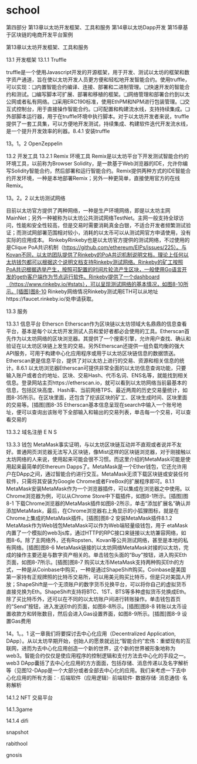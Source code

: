 # school

第四部分
第13章以太坊开发框架、工具和服务
第14章以太坊Dapp开发
第15章基于区块链的电商开发平台案例

第13章以太坊开发框架、工具和服务

13.1 开发框架
13.1.1 Truffle 

truffle是一个使用Javascript开发的开源框架，用于开发、测试以太坊的框架和数字资产通道，旨在使以太坊开发人员更方便和轻松地开发智能合约。使用truffle，可以实现：❑内置智能合约编译、连接、部署和二进制管理。❑快速开发的智能合约和测试。❑编写脚本可扩展、部署和移植的框架。❑网络管理和部署合约到以太公网或者私有网络。❑采用ERC190标准，使用EthPM和NPM进行包装管理。❑交互式控制台，用于直接操作智能合约。❑可配置和构建流水线，支持持续集成。❑外部脚本运行器，用于在truffle环境中执行脚本。对于以太坊开发者来说，truffle提供了一套工具集，可以方便地开发测试，持续集成、构建软件迭代开发流水线，是一个提升开发效率的利器。8.4.1 安装truffle

13。1。2
OpenZeppelin


13.2 开发工具
13.2.1 Remix 环境工具
Remix是以太坊平台下开发测试智能合约的环境工具，以前称为Browser Solidity，是一款基于Web浏览器的IDE，允许你编写Solidity智能合约，然后部署和运行智能合约。Remix提供两种方式的IDE智能合约开发环境，一种是本地部署Remix；另外一种更简单，直接使用官方的在线Remix。

13。2。2 以太坊测试网络

目前以太坊官方提供了两种网络，一种是生产环境网络，即是以太坊主网MainNet；另外一种被称为以太坊公共测试网络TestNet。主网一般支持全球访问，性能和安全性较高，但是交易时需要消耗真金白银，不适合开发者频繁测试验证；而测试网部署范围相对较小，消耗的以太币可以从测试网官方申请使用，没有实际的应用成本。
RinkebyRinkeby也是以太坊官方提供的测试网络，不过使用的是Clique PoA共识机制（https://github.com/ethereum/EIPs/issues/225）。与Kovan不同，以太坊团队提供了Rinkeby的PoA共识机制说明文档，理论上任何以太坊钱包都可以根据这个说明文档支持Rinkeby测试网络。Rinkeby的矿工按照PoA共识根据选举产生，按照可配置的时间片轮流产生区块，一般使用Go语言开发的geth客户端作为节点运行软件。Rinkeby提供了一个dashboard（https://www.rinkeby.io/#stats），可以呈现测试网络的基本情况，如图8-10所示。[插图]图8-10 Rinkeby网络情况Rinkeby测试用ETH可以从地址https://faucet.rinkeby.io/处申请获取。
  
13.3 服务

13.3.1 信息平台 Etherscn
Etherscan作为区块链以太坊领域大名鼎鼎的信息查看平台，基本是每个以太坊开发测试人员和爱好者都必会使用的工具。Etherscan首先作为以太坊网络的区块浏览器。其提供了一个搜索引擎，允许用户查找、确认和验证在以太坊区块链上发生的交易。另外Etherscan还提供一组负载均衡的强大API服务，可用于构建中心化应用程序或用于以太坊区块链信息的数据馈送。Etherscan更是信息平台，提供了对以太坊上进行的交易、资源和相关信息的统计。8.6.1 以太坊浏览器Etherscan可提供非常全面的以太坊信息查询功能，只要输入账户或者合约地址、区块、交易Hash、代币名词、ENS名等，就能找到相关信息。登录网站主页https://etherscan.io，就可以看到以太坊网络当前最基本的信息，包括区块高度、Hash率、当前网络TPS、最近两周的历史交易量统计，如图8-35所示。在区块里面，还包含了挖该区块的矿工、区块生成时间、区块里面的交易等。[插图]图8-35 Etherscan基本信息呈现在search中输入一个账号地址，便可以查询出该账号下全部输入和输出的交易列表，单击每一个交易，可以查看交易的

13.3.2 域名注册 E N S

13.3.3 钱包
 MetaMask事实证明，与以太坊区块链互动并不直观或者说并不友好。普通网页浏览器无法写入区块链，像Mist这样的区块链浏览器，对于刚接触以太坊网络的人来说，使用起来可能会很不习惯。而这里介绍的MetaMask可能是使用起来最简单的Ethereum Dapps了。MetaMask是一个Ether钱包，它还允许用户在DApp之间，通过智能合约进行交互。MetaMask无须下载区块链或安装任何软件，只需将其安装为Google Chrome或者FireBox的扩展程序即可。8.1.1 MetaMask安装MetaMask作为一个浏览器插件，可以集成在浏览器之中使用。以Chrome浏览器为例，可以从Chrome Store中下载插件，如图8-1所示。[插图]图8-1 下载Chrome浏览器的MetaMask插件如图8-2所示，单击“添加扩展名”确认并添加MetaMask，最后，在Chrome浏览器右上角显示的小狐狸图标，就是在Chrome上集成的MetaMask插件。[插图]图8-2 安装MetaMask插件8.1.2 MetaMask作为Web钱包MetaMask可以作为Web端轻量级钱包，用于
etaMask内置了一个模拟的web3js库，通过HTTP的RPC接口来链接以太坊兼容网络，如图8-6。除了主网络外，还有Ropsten、Kovan等公共测试网络，甚至是本地的私有网络。[插图]图8-6 MetaMask链接的以太坊网络MetaMask对接的以太坊，完成的操作主要还是与数字资产相关的。单击钱包头面的“Buy”按钮，进入购买Eth页面，如图8-7所示。[插图]图8-7 购买以太币MetaMask支持两种购买Eth的方式，一种是从Coinbase中购买，一种是通过ShapeShift购买。Coinbase是美国第一家持有正规牌照的比特币交易所，可以用美元购买比特币，但是只对美国人开放；ShapeShift是一个无须账户的数字货币兑换平台，可以将你自己的虚拟货币直接兑换为Eth。ShapeShift支持将BTC、1ST、BTS等多种虚拟货币兑换成Eth。除了买比特币外，还可以在不同的以太坊账户间进行转账操作。单击钱包首页的“Send”按钮，进入发送Eth的页面，如图8-8所示。[插图]图8-8 转账以太币设置收款方和转账数目，然后会进入Gas设置界面，如图8-9所示。[插图]图8-9 设置Gas费用 
   					


14。1。。1
这一章我们将要探讨去中心化应用（Decentralized Application, DApp）。从以太坊早期开始，创始人的愿景就远比“智能合约”宏伟：重塑现有的互联网，进而为去中心化应用创造一个新的世界，这个新的世界被形象地称为web3。智能合约仅仅是使应用程序的控制逻辑和支付方法去中心化的手段之一。web3 DApp囊括了去中心化应用的方方面面，包括存储、消息传递以及名字解析等（见图12-DApp是一个大部分或者全部去中心化的应用。我们来考虑一下去中心化应用的所有方面：· 后端软件（应用逻辑）· 前端软件· 数据存储· 消息通信· 名称解析

14.1.2 NFT 交易平台

14.1.3game

14.1.4 difi

snapshot

rabithool

gnosis



